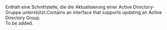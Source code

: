 <Namespace Name="Microsoft.Azure.Management.Graph.RBAC.Fluent.ActiveDirectoryGroup.Update">
  <Docs>
    <summary><span data-ttu-id="11d52-101">Enthält eine Schnittstelle, die die Aktualisierung einer Active Directory-Gruppe unterstützt.</span><span class="sxs-lookup"><span data-stu-id="11d52-101">Contains an interface that supports updating an Active Directory Group.</span></span></summary> 
    <remarks>To be added.</remarks>
  </Docs>
</Namespace>
